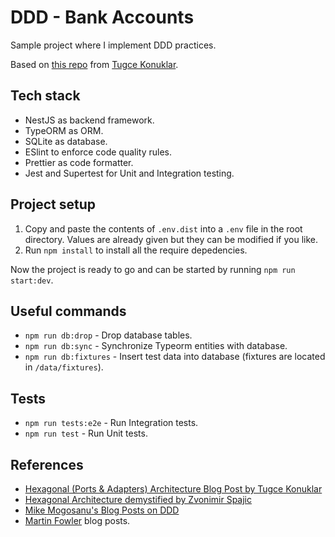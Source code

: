 # DDD - Bank Accounts

Sample project where I implement DDD practices.

Based on [this repo](https://github.com/tugcekonuklar/account-service) from [Tugce Konuklar](https://github.com/tugcekonuklar).

## Tech stack

- NestJS as backend framework.
- TypeORM as ORM.
- SQLite as database.
- ESlint to enforce code quality rules.
- Prettier as code formatter.
- Jest and Supertest for Unit and Integration testing.

## Project setup

1. Copy and paste the contents of `.env.dist` into a `.env` file in the root directory. Values are already given but they can be modified if you like.
2. Run `npm install` to install all the require depedencies.

Now the project is ready to go and can be started by running `npm run start:dev`.

## Useful commands

- `npm run db:drop` - Drop database tables.
- `npm run db:sync` - Synchronize Typeorm entities with database.
- `npm run db:fixtures` - Insert test data into database (fixtures are located in `/data/fixtures`).

## Tests

- `npm run tests:e2e` - Run Integration tests.
- `npm run test` - Run Unit tests.

## References

- [Hexagonal (Ports & Adapters) Architecture Blog Post by Tugce Konuklar](https://medium.com/idealo-tech-blog/hexagonal-ports-adapters-architecture-e3617bcf00a0)
- [Hexagonal Architecture demystified by Zvonimir Spajic](https://madewithlove.com/blog/software-engineering/hexagonal-architecture-demystified/)
- [Mike Mogosanu's Blog Posts on DDD](http://blog.sapiensworks.com/tags.html)
- [Martin Fowler](https://martinfowler.com/) blog posts.
